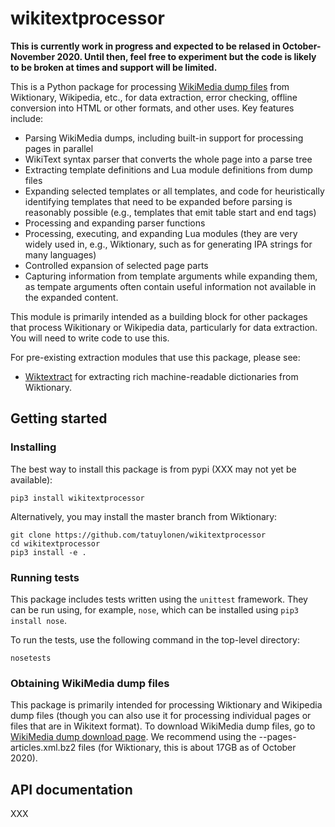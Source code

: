 # wikitextprocessor

**This is currently work in progress and expected to be relased in
  October-November 2020.  Until then, feel free to experiment but the
  code is likely to be broken at times and support will be limited.**

This is a Python package for processing [WikiMedia dump
files](https://dumps;.wikimedia.org) from Wiktionary, Wikipedia, etc.,
for data extraction, error checking, offline conversion into HTML or
other formats, and other uses.  Key features include:

* Parsing WikiMedia dumps, including built-in support for processing pages
  in parallel
* WikiText syntax parser that converts the whole page into a parse tree
* Extracting template definitions and Lua module definitions from dump files
* Expanding selected templates or all templates, and code for
  heuristically identifying templates that need to be expanded before
  parsing is reasonably possible (e.g., templates that emit table
  start and end tags)
* Processing and expanding parser functions
* Processing, executing, and expanding Lua modules (they are very
  widely used in, e.g., Wiktionary, such as for generating IPA strings
  for many languages)
* Controlled expansion of selected page parts
* Capturing information from template arguments while expanding them,
  as tempate arguments often contain useful information not available
  in the expanded content.

This module is primarily intended as a building block for other
packages that process Wikitionary or Wikipedia data, particularly for
data extraction.  You will need to write code to use this.

For pre-existing extraction modules that use this package, please see:

* [Wiktextract](https://github.com/tatuylonen/wiktextract) for
extracting rich machine-readable dictionaries from Wiktionary.

## Getting started

### Installing

The best way to install this package is from pypi (XXX may not yet be
available):
```
pip3 install wikitextprocessor
```

Alternatively, you may install the master branch from Wiktionary:
```
git clone https://github.com/tatuylonen/wikitextprocessor
cd wikitextprocessor
pip3 install -e .
```

### Running tests

This package includes tests written using the ``unittest`` framework.
They can be run using, for example, ``nose``, which can be installed
using ``pip3 install nose``.

To run the tests, use the following command in the top-level directory:
```
nosetests
```

### Obtaining WikiMedia dump files

This package is primarily intended for processing Wiktionary and
Wikipedia dump files (though you can also use it for processing
individual pages or files that are in Wikitext format).  To download
WikiMedia dump files, go to [WikiMedia dump download
page](https://dumps.wikimedia.org/backup-index.html).  We recommend
using the <name>-<date>-pages-articles.xml.bz2 files (for Wiktionary,
this is about 17GB as of October 2020).

## API documentation

XXX
